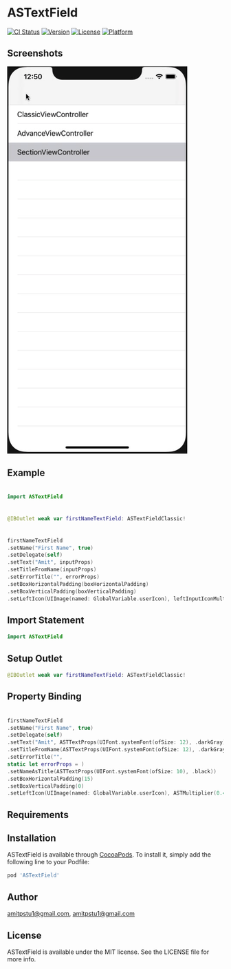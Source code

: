 # ASTextField

[![CI Status](https://img.shields.io/travis/amitpstu1@gmail.com/ASTextField.svg?style=flat)](https://travis-ci.org/amitpstu1@gmail.com/ASTextField)
[![Version](https://img.shields.io/cocoapods/v/ASTextField.svg?style=flat)](https://cocoapods.org/pods/ASTextField)
[![License](https://img.shields.io/cocoapods/l/ASTextField.svg?style=flat)](https://cocoapods.org/pods/ASTextField)
[![Platform](https://img.shields.io/cocoapods/p/ASTextField.svg?style=flat)](https://cocoapods.org/pods/ASTextField)

Screenshots
---------
![ASTextField Screenshots](astextField_screenshot.gif)

    
## Example
```swift

import ASTextField


@IBOutlet weak var firstNameTextField: ASTextFieldClassic!


firstNameTextField
.setName("First Name", true)
.setDelegate(self)
.setText("Amit", inputProps)
.setTitleFromName(inputProps)
.setErrorTitle("", errorProps)
.setBoxHorizontalPadding(boxHorizontalPadding)
.setBoxVerticalPadding(boxVerticalPadding)
.setLeftIcon(UIImage(named: GlobalVariable.userIcon), leftInputIconMultiplier, {textField, imageView, isOn in print(textField.getName() ?? "") })

```

## Import Statement
```swift
import ASTextField
```

## Setup Outlet
```swift
@IBOutlet weak var firstNameTextField: ASTextFieldClassic!
```

## Property Binding
```swift

firstNameTextField
.setName("First Name", true)
.setDelegate(self)
.setText("Amit", ASTTextProps(UIFont.systemFont(ofSize: 12), .darkGray))
.setTitleFromName(ASTTextProps(UIFont.systemFont(ofSize: 12), .darkGray))
.setErrorTitle("", 
static let errorProps = )
.setNameAsTitle(ASTTextProps(UIFont.systemFont(ofSize: 10), .black))
.setBoxHorizontalPadding(15)
.setBoxVerticalPadding(0)
.setLeftIcon(UIImage(named: GlobalVariable.userIcon), ASTMultiplier(0.4, 0.4), {textField, imageView, isOn in print(textField.getName() ?? "") })

```

## Requirements

## Installation

ASTextField is available through [CocoaPods](https://cocoapods.org). To install
it, simply add the following line to your Podfile:

```ruby
pod 'ASTextField'
```

## Author

amitpstu1@gmail.com, amitpstu1@gmail.com

## License

ASTextField is available under the MIT license. See the LICENSE file for more info.
